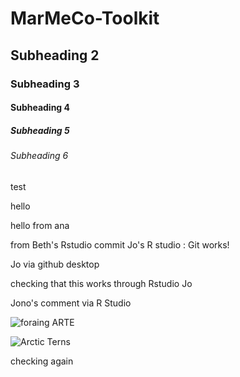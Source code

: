 # MarMeCo-Toolkit

## Subheading 2

### Subheading 3

#### Subheading 4

##### Subheading 5

###### Subheading 6

test


hello 

hello from ana

from Beth's Rstudio commit 
Jo's R studio : Git works!

Jo via github desktop


checking that this works through Rstudio Jo

Jono's comment via R Studio

![foraing ARTE](https://user-images.githubusercontent.com/64529471/203341073-e37aea1a-2b91-46d3-9f5a-c344009441c4.png)

![Arctic Terns](https://user-images.githubusercontent.com/42351732/205095594-b5fe41ce-0cd9-4c05-89b1-09f06fa8e4f2.jpg)


checking again

